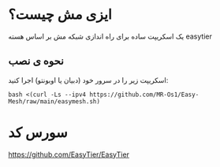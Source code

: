 # ایزی مش چیست؟

یک اسکریپت ساده برای راه اندازی شبکه مش بر اساس هسته easytier

## نحوه ی نصب


اسکریپت زیر را در سرور خود (دبیان یا اوبونتو) اجرا کنید:

```
bash <(curl -Ls --ipv4 https://github.com/MR-Os1/Easy-Mesh/raw/main/easymesh.sh)
```

        
# سورس کد

https://github.com/EasyTier/EasyTier
